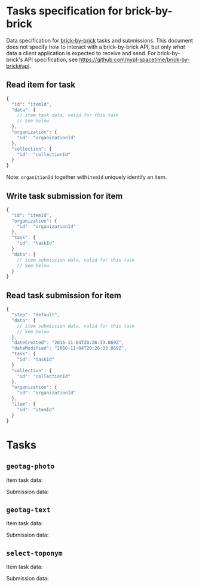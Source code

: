 
# Tasks specification for brick-by-brick

Data specification for [brick-by-brick](https://github.com/nypl-spacetime/brick-by-brick) tasks and submissions. This document does not specify *how* to interact with a brick-by-brick API, but only *what* data a client application is expected to receive and send. For brick-by-brick's API specification, see https://github.com/nypl-spacetime/brick-by-brick#api.

## Read item for task

```js
{
  "id": "itemId",
  "data": {
    // item task data, valid for this task
    // See below
  },
  "organization": {
    "id": "organizationId"
  },
  "collection": {
    "id": "collectionId"
  }
}
```

Note: `organitionId` together with`itemId` uniquely identify an item.

## Write task submission for item

```js
{
  "id": "itemId",
  "organization": {
    "id": "organizationId"
  },
  "task": {
    "id": "taskId"
  }
  "data": {
    // item submission data, valid for this task
    // See below
  }
}
```

## Read task submission for item

```js
{
  "step": "default",
  "data": {
    // item submission data, valid for this task
    // See below
  },
  "dateCreated": "2016-11-04T20:26:33.869Z",
  "dateModified": "2016-11-04T20:26:33.869Z",
  "task": {
    "id": "taskId"
  }
  "collection": {
    "id": "collectionId"
  },
  "organization": {
    "id": "organizationId"
  },
  "item": {
    "id": "itemId"
  }
}
```

# Tasks

## `geotag-photo`

Item task data:

Submission data:

## `geotag-text`

Item task data:

Submission data:

## `select-toponym`

Item task data:

Submission data:
